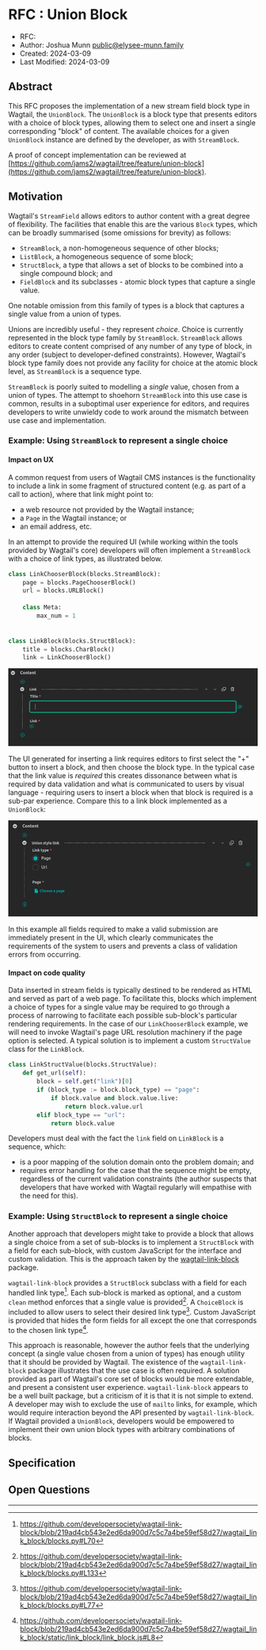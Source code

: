 # RFC : Union Block

* RFC:
* Author: Joshua Munn <public@elysee-munn.family>
* Created: 2024-03-09
* Last Modified: 2024-03-09

## Abstract

This RFC proposes the implementation of a new stream field block type in Wagtail, the `UnionBlock`. The `UnionBlock` is a block type that presents editors with a choice of block types, allowing them to select one and insert a single corresponding "block" of content. The available choices for a given `UnionBlock` instance are defined by the developer, as with `StreamBlock`.

A proof of concept implementation can be reviewed at [https://github.com/jams2/wagtail/tree/feature/union-block](https://github.com/jams2/wagtail/tree/feature/union-block).

## Motivation

Wagtail's `StreamField` allows editors to author content with a great degree of flexibility. The facilities that enable this are the various `Block` types, which can be broadly summarised (some omissions for brevity) as follows:

- `StreamBlock`, a non-homogeneous sequence of other blocks;
- `ListBlock`, a homogeneous sequence of some block;
- `StructBlock`, a type that allows a set of blocks to be combined into a single compound block; and
- `FieldBlock` and its subclasses - atomic block types that capture a single value.

One notable omission from this family of types is a block that captures a single value from a union of types.

Unions are incredibly useful - they represent _choice_. Choice is currently represented in the block type family by `StreamBlock`. `StreamBlock` allows editors to create content comprised of any number of any type of block, in any order (subject to developer-defined constraints). However, Wagtail's block type family does not provide any facility for choice at the atomic block level, as `StreamBlock` is a sequence type.

`StreamBlock` is poorly suited to modelling a _single_ value, chosen from a union of types. The attempt to shoehorn `StreamBlock` into this use case is common, results in a suboptimal user experience for editors, and requires developers to write unwieldy code to work around the mismatch between use case and implementation.

### Example: Using `StreamBlock` to represent a single choice

#### Impact on UX

A common request from users of Wagtail CMS instances is the functionality to include a link in some fragment of structured content (e.g. as part of a call to action), where that link might point to:

- a web resource not provided by the Wagtail instance;
- a `Page` in the Wagtail instance; or
- an email address, etc.

In an attempt to provide the required UI (while working within the tools provided by Wagtail's core) developers will often implement a `StreamBlock` with a choice of link types, as illustrated below.

```python
class LinkChooserBlock(blocks.StreamBlock):
    page = blocks.PageChooserBlock()
    url = blocks.URLBlock()

    class Meta:
        max_num = 1


class LinkBlock(blocks.StructBlock):
    title = blocks.CharBlock()
    link = LinkChooserBlock()
```

![Link block implemented stream block style](./assets/000/stream-style-link.png)

The UI generated for inserting a link requires editors to first select the "+" button to insert a block, and then choose the block type. In the typical case that the link value is _required_ this creates dissonance between what is required by data validation and what is communicated to users by visual language - requiring users to insert a block when that block is required is a sub-par experience. Compare this to a link block implemented as a `UnionBlock`:

![Link block implemented union block style](./assets/000/union-style-link.png)

In this example all fields required to make a valid submission are immediately present in the UI, which clearly communicates the requirements of the system to users and prevents a class of validation errors from occurring.

#### Impact on code quality

Data inserted in stream fields is typically destined to be rendered as HTML and served as part of a web page. To facilitate this, blocks which implement a choice of types for a single value may be required to go through a process of narrowing to facilitate each possible sub-block's particular rendering requirements. In the case of our `LinkChooserBlock` example, we will need to invoke Wagtail's page URL resolution machinery if the page option is selected. A typical solution is to implement a custom `StructValue` class for the `LinkBlock`.

``` python
class LinkStructValue(blocks.StructValue):
    def get_url(self):
        block = self.get("link")[0]
        if (block_type := block.block_type) == "page":
            if block.value and block.value.live:
                return block.value.url
        elif block_type == "url":
            return block.value
```

Developers must deal with the fact the `link` field on `LinkBlock` is a sequence, which:

- is a poor mapping of the solution domain onto the problem domain; and
- requires error handling for the case that the sequence might be empty, regardless of the current validation constraints (the author suspects that developers that have worked with Wagtail regularly will empathise with the need for this).

### Example: Using `StructBlock` to represent a single choice

Another approach that developers might take to provide a block that allows a single choice from a set of sub-blocks is to implement a `StructBlock` with a field for each sub-block, with custom JavaScript for the interface and custom validation. This is the approach taken by the [wagtail-link-block](https://github.com/developersociety/wagtail-link-block) package.

`wagtail-link-block` provides a `StructBlock` subclass with a field for each handled link type[^1]. Each sub-block is marked as optional, and a custom `clean` method enforces that a single value is provided[^2]. A `ChoiceBlock` is included to allow users to select their desired link type[^3]. Custom JavaScript is provided that hides the form fields for all except the one that corresponds to the chosen link type[^4].

This approach is reasonable, however the author feels that the underlying concept (a single value chosen from a union of types) has enough utility that it should be provided by Wagtail. The existence of the `wagtail-link-block` package illustrates that the use case is often required. A solution provided as part of Wagtail's core set of blocks would be more extendable, and present a consistent user experience. `wagtail-link-block` appears to be a well built package, but a criticism of it is that it is not simple to extend. A developer may wish to exclude the use of `mailto` links, for example, which would require interaction beyond the API presented by `wagtail-link-block`. If Wagtail provided a `UnionBlock`, developers would be empowered to implement their own union block types with arbitrary combinations of blocks.

## Specification

## Open Questions

---
[^1]: https://github.com/developersociety/wagtail-link-block/blob/219ad4cb543e2ed6da900d7c5c7a4be59ef58d27/wagtail_link_block/blocks.py#L70
[^2]: https://github.com/developersociety/wagtail-link-block/blob/219ad4cb543e2ed6da900d7c5c7a4be59ef58d27/wagtail_link_block/blocks.py#L133
[^3]: https://github.com/developersociety/wagtail-link-block/blob/219ad4cb543e2ed6da900d7c5c7a4be59ef58d27/wagtail_link_block/blocks.py#L77
[^4]: https://github.com/developersociety/wagtail-link-block/blob/219ad4cb543e2ed6da900d7c5c7a4be59ef58d27/wagtail_link_block/static/link_block/link_block.js#L8
